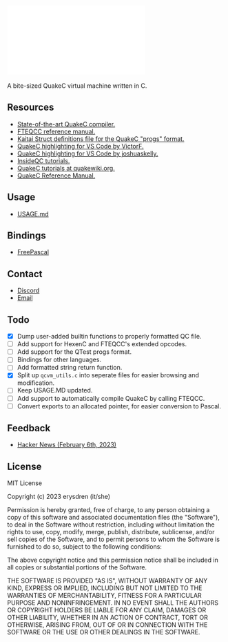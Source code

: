 ![QCVM Logo](./.github/logo2.png "QCVM")

A bite-sized QuakeC virtual machine written in C.

## Resources

- [State-of-the-art QuakeC compiler.](https://www.fteqcc.org/)
- [FTEQCC reference manual.](https://icculus.org/~marco/quakec/fteqcc_manual.txt)
- [Kaitai Struct definitions file for the QuakeC "progs" format.](./tools/progs.ksy)
- [QuakeC highlighting for VS Code by VictorF.](https://marketplace.visualstudio.com/items?itemName=VictorF.quakec)
- [QuakeC highlighting for VS Code by joshuaskelly.](https://marketplace.visualstudio.com/items?itemName=joshuaskelly.quakec)
- [InsideQC tutorials.](https://www.insideqc.com/)
- [QuakeC tutorials at quakewiki.org.](https://quakewiki.org/wiki/QuakeC_tutorials)
- [QuakeC Reference Manual.](https://pages.cs.wisc.edu/~jeremyp/quake/quakec/quakec.pdf)

## Usage

- [USAGE.md](./USAGE.md)

## Bindings

- [FreePascal](./bindings/pascal/qcvm.pas)

## Contact

- [Discord](https://discord.gg/5MwE3xMcdN)
- [Email](mailto:jaycie@erysdren.me)

## Todo

- [x] Dump user-added builtin functions to properly formatted QC file.
- [ ] Add support for HexenC and FTEQCC's extended opcodes.
- [ ] Add support for the QTest progs format.
- [ ] Bindings for other languages.
- [ ] Add formatted string return function.
- [x] Split up `qcvm_utils.c` into seperate files for easier browsing and modification.
- [ ] Keep USAGE.MD updated.
- [ ] Add support to automatically compile QuakeC by calling FTEQCC.
- [ ] Convert exports to an allocated pointer, for easier conversion to Pascal.

## Feedback

- [Hacker News (February 6th, 2023)](https://news.ycombinator.com/item?id=34672598)

## License

MIT License

Copyright (c) 2023 erysdren (it/she)

Permission is hereby granted, free of charge, to any person obtaining a copy
of this software and associated documentation files (the "Software"), to deal
in the Software without restriction, including without limitation the rights
to use, copy, modify, merge, publish, distribute, sublicense, and/or sell
copies of the Software, and to permit persons to whom the Software is
furnished to do so, subject to the following conditions:

The above copyright notice and this permission notice shall be included in all
copies or substantial portions of the Software.

THE SOFTWARE IS PROVIDED "AS IS", WITHOUT WARRANTY OF ANY KIND, EXPRESS OR
IMPLIED, INCLUDING BUT NOT LIMITED TO THE WARRANTIES OF MERCHANTABILITY,
FITNESS FOR A PARTICULAR PURPOSE AND NONINFRINGEMENT. IN NO EVENT SHALL THE
AUTHORS OR COPYRIGHT HOLDERS BE LIABLE FOR ANY CLAIM, DAMAGES OR OTHER
LIABILITY, WHETHER IN AN ACTION OF CONTRACT, TORT OR OTHERWISE, ARISING FROM,
OUT OF OR IN CONNECTION WITH THE SOFTWARE OR THE USE OR OTHER DEALINGS IN THE
SOFTWARE.
